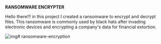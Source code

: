 **RANSOMWARE ENCRYPTER**	

Hello there!!! in this project I created a ransomware to encrypt and decrypt files. This ransomware is commonly used by black hats after invading electronic devices and encrypting a company's data for financial extortion.

![img](https://media.tenor.com/eCXzMx5Dva8AAAAC/cybersecurity-art-encrypted-network.gif)# ransomware-encryption
